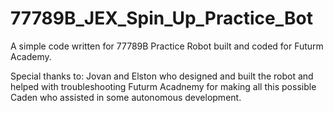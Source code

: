 # 77789B_JEX_Spin_Up_Practice_Bot
A simple code written for 77789B Practice Robot built and coded for Futurm Academy.

Special thanks to:
Jovan and Elston who designed and built the robot and helped with troubleshooting 
Futurm Acadnemy for making all this possible
Caden who assisted in some autonomous development.

